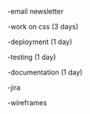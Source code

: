 
-email newsletter

-work on css (3 days)

-deployment (1 day)

-testing (1 day)

-documentation (1 day)

-jira

-wireframes